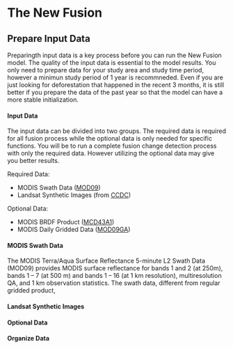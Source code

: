 # The New Fusion
## Prepare Input Data
Preparingth input data is a key process before you can run the New Fusion model. The quality of the input data is essential to the model results. You only need to prepare data for your study area and study time period, however a minimun study period of 1 year is recommneded. Even if you are just looking for deforestation that happened in the recent 3 months, it is still better if you prepare the data of the past year so that the model can have a more stable initialization.  

#### Input Data
The input data can be divided into two groups. The required data is required for all fusion process while the optional data is only needed for specific functions. You will be to run a complete fusion change detection process with only the required data. However utilizing the optional data may give you better results.  

Required Data:  
- MODIS Swath Data ([MOD09](http://modis-sr.ltdri.org/guide/MOD09_UserGuide_v1_3.pdf))
- Landsat Synthetic Images (from [CCDC](http://www.sciencedirect.com/science/article/pii/S0034425714000248))

Optional Data:  
- MODIS BRDF Product ([MCD43A1](https://lpdaac.usgs.gov/dataset_discovery/modis/modis_products_table/mcd43a1))
- MODIS Daily Gridded Data ([MOD09GA](https://lpdaac.usgs.gov/dataset_discovery/modis/modis_products_table/mod09ga))

#### MODIS Swath Data
The MODIS Terra/Aqua Surface Reflectance 5-minute L2 Swath Data (MOD09) provides MODIS surface reflectance for bands 1 and 2 (at 250m), bands 1 – 7 (at 500 m) and bands 1 – 16 (at 1 km resolution), multiresolution QA, and 1 km observation statistics. The swath data, different from regular gridded product, 

#### Landsat Synthetic Images


#### Optional Data


#### Organize Data



